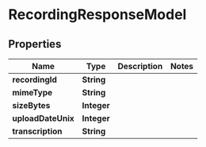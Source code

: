 

# RecordingResponseModel


## Properties

| Name | Type | Description | Notes |
|------------ | ------------- | ------------- | -------------|
|**recordingId** | **String** |  |  |
|**mimeType** | **String** |  |  |
|**sizeBytes** | **Integer** |  |  |
|**uploadDateUnix** | **Integer** |  |  |
|**transcription** | **String** |  |  |



